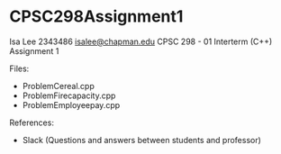 # CPSC298Assignment1

Isa Lee
2343486
isalee@chapman.edu
CPSC 298 - 01 Interterm (C++)
Assignment 1

Files:
- ProblemCereal.cpp
- ProblemFirecapacity.cpp
- ProblemEmployeepay.cpp

References:
- Slack (Questions and answers between students and professor)

